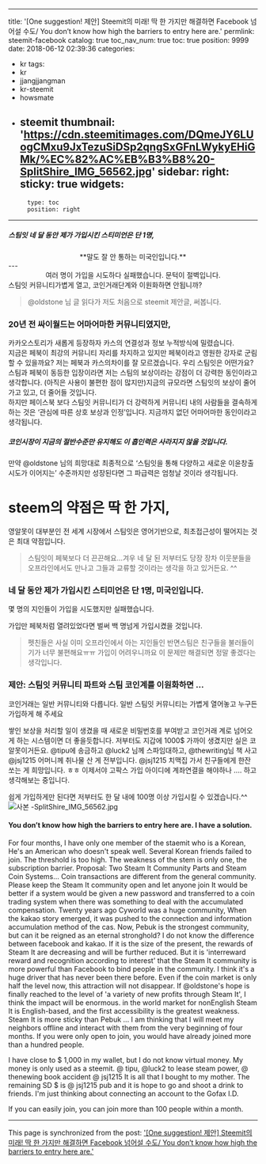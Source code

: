 
---
title: '[One suggestion! 제안]  Steemit의 미래! 딱 한 가지만 해결하면 Facebook 넘어설 수도/ You don’t know how high the barriers to entry here are.'
permlink: steemit-facebook
catalog: true
toc_nav_num: true
toc: true
position: 9999
date: 2018-06-12 02:39:36
categories:
- kr
tags:
- kr
- jjangjjangman
- kr-steemit
- howsmate
- steemit
thumbnail: 'https://cdn.steemitimages.com/DQmeJY6LUogCMxu9JxTezuSiDSp2qngSxGFnLWykyEHiGMk/%EC%82%AC%EB%B3%B8%20-SplitShire_IMG_56562.jpg'
sidebar:
    right:
        sticky: true
widgets:
    -
        type: toc
        position: right
---


##### 스팀잇 네 달 동안 제가 가입시킨 스티미언은 단 1명, 
<center>**말도 잘 안 통하는 미국인입니다.**</center>
---
<center>여러 명이 가입을 시도하다 실패했습니다. 문턱이 절벽입니다.</center>
스팀잇 커뮤니티가볍게 열고, 코인거래단계와 이원화하면 안됩니까?

> @oldstone 님 글 읽다가 저도 처음으로 steemit 제안글, 써봅니다.

### 20년 전 싸이월드는 어마어마한 커뮤니티였지만, 
카카오스토리가 새롭게 등장하자 카스의 연결성과 정보 누적방식에 밀렸습니다.  
지금은 페북이 최강의 커뮤니티 자리를 차지하고 있지만 페북이라고 영원한 강자로 군림할 수 있을까요?  저는 페북과 카스의차이를 잘 모르겠습니다.
우리 스팀잇은 어떤가요?스팀과 페북이 동등한 입장이라면 저는 스팀의 보상이라는 강점이 더 강력한 동인이라고 생각합니다. (아직은 사용이 불편한 점이 많지만)지금의 규모라면 스팀잇의 보상이 줄어가고 있고, 더 줄어들 것입니다.  
하지만 페이스북 보다 스팀잇 커뮤니티가 더 강력하게 커뮤니티 내의 사람들을 결속하게 하는 것은 ‘관심에 따른 상호 보상과 인정’입니다. 지금까지 없던 어마어마한 동인이라고 생각됩니다. 
##### 코인시장이 지금의 절반수준만 유지해도 이 흡인력은 사라지지 않을 것입니다.

만약 @oldstone 님의 희망대로 최종적으로 ‘스팀잇을 통해 다양하고 새로운 이윤창출 시도가 이어지는’ 수준까지만 성장된다면 그 파급력은 엄청날 것이라 생각됩니다.

# steem의 약점은 딱 한 가지,   
영알못이 대부분인 전 세계 시장에서 
스팀잇은 영어기반으로, 최초접근성이 떨어지는 것은 최대 약점입니다. 
> 스팀잇이 페북보다 더 끈끈해요...겨우 네 달 된 저부터도 당장 장차 이웃분들을 오프라인에서도 만나고 그들과 교류할 것이라는 생각을 하고 있거든요. ^^
### 네 달 동안 제가 가입시킨 스티미언은 단 1명, 미국인입니다. 
몇 명의 지인들이 가입을 시도했지만 실패했습니다.  

가입만 페북처럼 열려있었다면 벌써 백 명넘게 가입시켰을 것입니다.  
> 펫친들은 사실 이미 오프라인에서 아는 지인들인 반면스팀은 친구들을 불러들이기가 너무 불편해요ㅠㅠ 가입이 어려우니까요 이 문제만 해결되면 정말 좋겠다는 생각입니다.
### 제안: 스팀잇 커뮤니티 파트와 스팀 코인계를 이원화하면 ...
코인거래는  일반 커뮤니티와 다릅니다. 
일반 스팀잇 커뮤니티는 가볍게 열어놓고 누구든 가입하게 해 주세요

쌓인 보상을 처리할 일이 생겼을 때 새로운 비밀번호를 부여받고 코인거래 계로 넘어오게 하는 시스템이면 더 좋을듯합니다.
저부터도 지갑에 1000$ 가까이 생겼지만 실은 코알못이거든요.
@tipu에 송금하고 @luck2 님께 스파임대하고, @thewriting님 책 사고 @jsj1215 어머니께 취나물 산 게 전부입니다. @jsj1215 치맥집 가서 친구들에게 한잔 쏘는 게 희망입니다. ㅎㅎ
이제서야 고팍스 가입 아이디에 계좌연결을 해야하나 .... 하고 생각해보는 중입니다.

쉽게 가입하게만 된다면 저부터도 한 달 내에 100명 이상 가입시킬 수 있겠습니다.^^ 
![사본 -SplitShire_IMG_56562.jpg](https://cdn.steemitimages.com/DQmeJY6LUogCMxu9JxTezuSiDSp2qngSxGFnLWykyEHiGMk/%EC%82%AC%EB%B3%B8%20-SplitShire_IMG_56562.jpg)
#### You don’t know how high the barriers to entry here are. I have a solution. 

For four months, I have only one member of the staemit who is a Korean, He's an American who doesn't speak well. Several Korean friends failed to join. The threshold is too high. The weakness of the stem is only one, the subscription barrier. Proposal: Two Steam It Community Parts and Steam Coin Systems... Coin transactions are different from the general community. Please keep the Steam It community open and let anyone join It would be better if a system would be given a new password and transferred to a coin trading system when there was something to deal with the accumulated compensation. Twenty years ago Cyworld was a huge community, When the kakao story emerged, it was pushed to the connection and information accumulation method of the cas. Now, Pebuk is the strongest community, but can it be reigned as an eternal stronghold? I do not know the difference between facebook and kakao. If it is the size of the present, the rewards of Steam It are decreasing and will be further reduced. But it is 'interreward reward and recognition according to interest' that the Steam It community is more powerful than Facebook to bind people in the community. I think it's a huge driver that has never been there before. Even if the coin market is only half the level now, this attraction will not disappear. If @oldstone's hope is finally reached to the level of 'a variety of new profits through Steam It', I think the impact will be enormous. in the world market for nonEnglish Steam It is English-based, and the first accessibility is the greatest weakness. Steam It is more sticky than Pebuk ... I am thinking that I will meet my neighbors offline and interact with them from the very beginning of four months. If you were only open to join, you would have already joined more than a hundred people.

I have close to $ 1,000 in my wallet, but I do not know virtual money.
My money is only used as a steemit. @ tipu, @luck2 to lease steam power, @ thenewing book accident @ jsj1215 It is all that I bought to my mother. The remaining SD $ is @ jsj1215 pub and it is hope to go and shoot a drink to friends.
I'm just thinking about connecting an account to the Gofax I.D.

If you can easily join, you can join more than 100 people within a month.

- - -

This page is synchronized from the post: ['[One suggestion! 제안]  Steemit의 미래! 딱 한 가지만 해결하면 Facebook 넘어설 수도/ You don’t know how high the barriers to entry here are.'](https://steemit.com/@raah/steemit-facebook)
